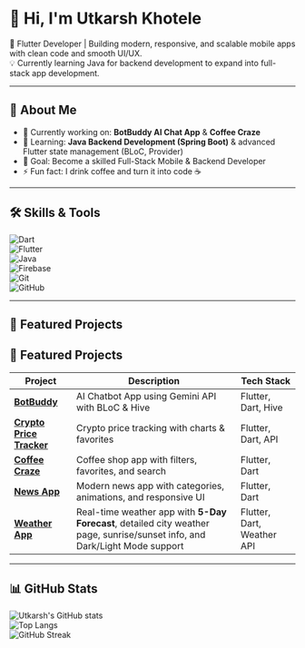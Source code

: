 # 👋 Hi, I'm Utkarsh Khotele  

🚀 Flutter Developer | Building modern, responsive, and scalable mobile apps with clean code and smooth UI/UX.  
💡 Currently learning Java for backend development to expand into full-stack app development.  

---

## 💫 About Me  
- 🔭 Currently working on: **BotBuddy AI Chat App** & **Coffee Craze**
- 🌱 Learning: **Java Backend Development (Spring Boot)** & advanced Flutter state management (BLoC, Provider)
- 🎯 Goal: Become a skilled Full-Stack Mobile & Backend Developer
- ⚡ Fun fact: I drink coffee and turn it into code ☕  

---

## 🛠 Skills & Tools  
![Dart](https://img.shields.io/badge/Dart-0175C2?style=for-the-badge&logo=dart&logoColor=white)  
![Flutter](https://img.shields.io/badge/Flutter-02569B?style=for-the-badge&logo=flutter&logoColor=white)  
![Java](https://img.shields.io/badge/Java-ED8B00?style=for-the-badge&logo=openjdk&logoColor=white)  
![Firebase](https://img.shields.io/badge/Firebase-FFCA28?style=for-the-badge&logo=firebase&logoColor=black)  
![Git](https://img.shields.io/badge/Git-F05033?style=for-the-badge&logo=git&logoColor=white)  
![GitHub](https://img.shields.io/badge/GitHub-100000?style=for-the-badge&logo=github&logoColor=white)  

---

## 📌 Featured Projects  
## 📌 Featured Projects  
| Project | Description | Tech Stack |
|---------|-------------|------------|
| [**BotBuddy**](https://github.com/Utkarshkhotele/BotBuddy) | AI Chatbot App using Gemini API with BLoC & Hive | Flutter, Dart, Hive |
| [**Crypto Price Tracker**](https://github.com/Utkarshkhotele/CryptoPriceTracker) | Crypto price tracking with charts & favorites | Flutter, Dart, API |
| [**Coffee Craze**](https://github.com/Utkarshkhotele/Coffee-Craze) | Coffee shop app with filters, favorites, and search | Flutter, Dart |
| [**News App**](https://github.com/Utkarshkhotele/NEWS-APP) | Modern news app with categories, animations, and responsive UI | Flutter, Dart |
| [**Weather App**](https://github.com/Utkarshkhotele/weather_app) | Real-time weather app with **5-Day Forecast**, detailed city weather page, sunrise/sunset info, and Dark/Light Mode support | Flutter, Dart, Weather API |

---

## 📊 GitHub Stats  
![Utkarsh's GitHub stats](https://github-readme-stats.vercel.app/api?username=Utkarshkhotele&show_icons=true&theme=radical)  
![Top Langs](https://github-readme-stats.vercel.app/api/top-langs/?username=Utkarshkhotele&layout=compact&theme=radical)  
![GitHub Streak](https://github-readme-streak-stats.herokuapp.com/?user=Utka)
